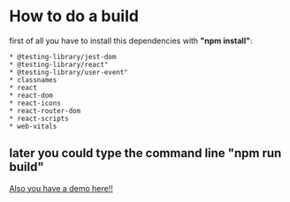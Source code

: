 # How to do a build
first of all you have to install this dependencies with **"npm install"**:

    * @testing-library/jest-dom
    * @testing-library/react"
    * @testing-library/user-event"
    * classnames
    * react
    * react-dom
    * react-icons
    * react-router-dom
    * react-scripts
    * web-vitals

## later you could type the command line "npm run build"

[Also you have a demo here!!](https://qualabstest.netlify.app/)
